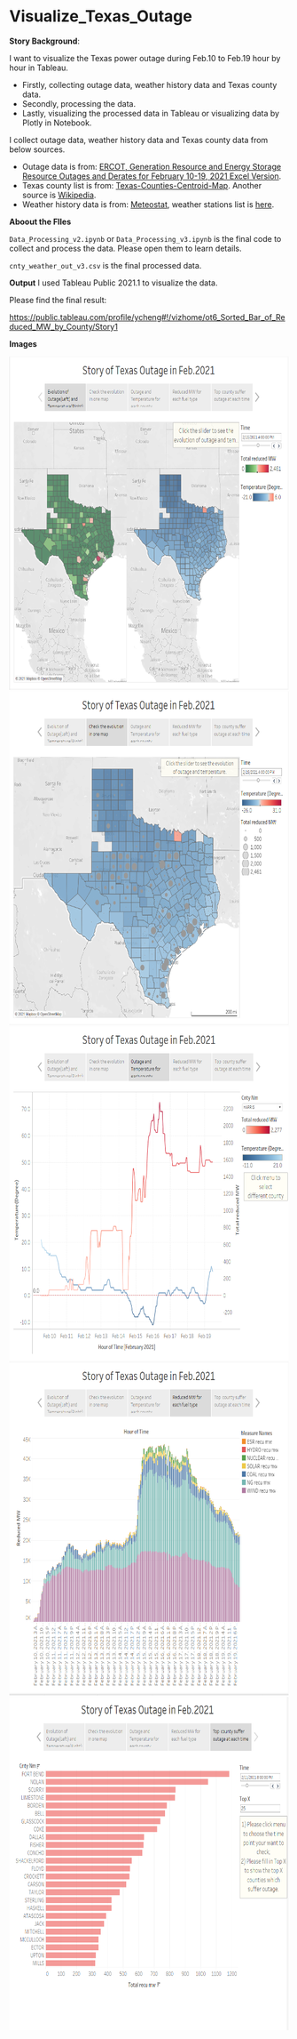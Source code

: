 # Visualize_Texas_Outage

**Story Background**: 

I want to visualize the Texas power outage during Feb.10 to Feb.19 hour by hour in Tableau.
* Firstly, collecting outage data, weather history data and Texas county data.
* Secondly, processing the data.
* Lastly, visualizing the processed data in Tableau or visualizing data by Plotly in Notebook.

I collect outage data, weather history data and Texas county data from below sources.
- Outage data is from: [ERCOT, Generation Resource and Energy Storage Resource Outages and Derates for February 10-19, 2021 Excel Version](http://www.ercot.com/content/wcm/lists/226521/Unit_Outage_Data_20210312.xlsx).
- Texas county list is from: [Texas-Counties-Centroid-Map](https://data.texas.gov/dataset/Texas-Counties-Centroid-Map/ups3-9e8m/data). Another source is [Wikipedia](https://en.wikipedia.org/wiki/User:Michael_J/County_table).
- Weather history data is from: [Meteostat](https://dev.meteostat.net/python/), weather stations list is [here](https://github.com/meteostat/weather-stations).

**Aboout the FIles**

`Data_Processing_v2.ipynb` or `Data_Processing_v3.ipynb` is the final code to collect and process the data. Please open them to learn details.

`cnty_weather_out_v3.csv` is the final processed data.

**Output**
I used Tableau Public 2021.1 to visualize the data.

Please find the final result:

https://public.tableau.com/profile/ycheng#!/vizhome/ot6_Sorted_Bar_of_Reduced_MW_by_County/Story1

**Images**

<img src="./images/1.png" width="600" height="600" />

<img src="./images/2.png" width="600" height="600" />

<img src="./images/3.png" width="600" height="600" />

<img src="./images/4.png" width="600" height="600" />

<img src="./images/5.png" width="600" height="600" />
